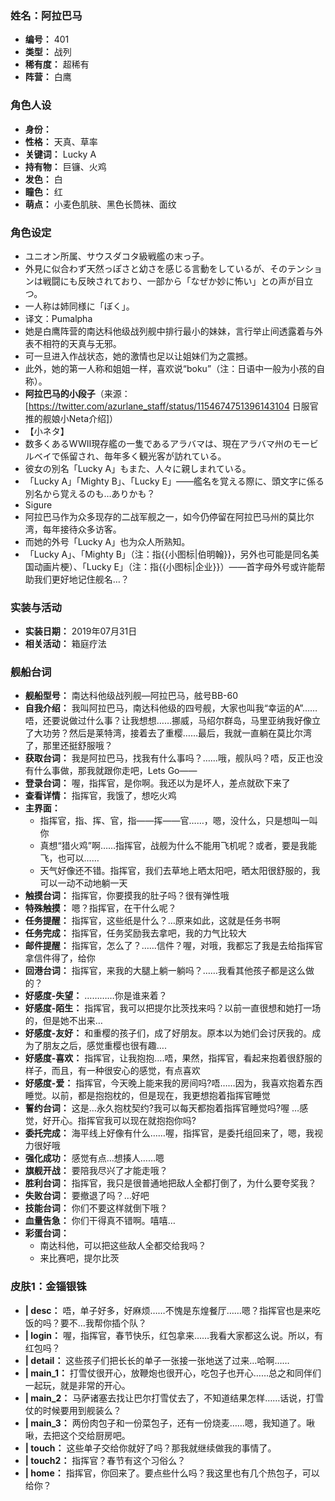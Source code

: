 ### 姓名：阿拉巴马
* **编号：** 401
* **类型：** 战列
* **稀有度：** 超稀有
* **阵营：** 白鹰


### 角色人设
* **身份：** 
* **性格：** 天真、草率
* **关键词：** Lucky A
* **持有物：** 巨镰、火鸡
* **发色：** 白
* **瞳色：** 红
* **萌点：** 小麦色肌肤、黑色长筒袜、面纹


### 角色设定
* ユニオン所属、サウスダコタ級戦艦の末っ子。
* 外見に似合わず天然っぽさと幼さを感じる言動をしているが、そのテンションは戦闘にも反映されており、一部から「なぜか妙に怖い」との声が目立つ。
* 一人称は姉同様に「ぼく」。
* 译文：Pumalpha
* 她是白鹰阵营的南达科他级战列舰中排行最小的妹妹，言行举止间透露着与外表不相符的天真与无邪。
* 可一旦进入作战状态，她的激情也足以让姐妹们为之震撼。
* 此外，她的第一人称和姐姐一样，喜欢说“boku”（注：日语中一般为小孩的自称）。
* <strong>阿拉巴马的小段子</strong>（来源：[https://twitter.com/azurlane_staff/status/1154674751396143104 日服官推的舰娘小Neta介绍]）
* 【小ネタ】
* 数多くあるWWⅡ現存艦の一隻であるアラバマは、現在アラバマ州のモービルベイで係留され、毎年多く観光客が訪れている。
* 彼女の別名「Lucky A」もまた、人々に親しまれている。
* 「Lucky A」「Mighty B」、「Lucky E」――艦名を覚える際に、頭文字に係る別名から覚えるのも…ありかも？
* Sigure
* 阿拉巴马作为众多现存的二战军舰之一，如今仍停留在阿拉巴马州的莫比尔湾，每年接待众多访客。
* 而她的外号「Lucky A」也为众人所熟知。
* 「Lucky A」、「Mighty B」（注：指{{小图标|伯明翰}}，另外也可能是同名美国动画片梗）、「Lucky E」（注：指{{小图标|企业}}）――首字母外号或许能帮助我们更好地记住舰名…？


### 实装与活动
* **实装日期：** 2019年07月31日
* **相关活动：** 箱庭疗法


### 舰船台词
* **舰船型号：** 南达科他级战列舰—阿拉巴马，舷号BB-60
* **自我介绍：** 我叫阿拉巴马，南达科他级的四号舰，大家也叫我“幸运的A”……唔，还要说做过什么事？让我想想……挪威，马绍尔群岛，马里亚纳我好像立了大功劳？然后是莱特湾，接着去了重樱……最后，我就一直躺在莫比尔湾了，那里还挺舒服哦？
* **获取台词：** 我是阿拉巴马，找我有什么事吗？……哦，舰队吗？唔，反正也没有什么事做，那我就跟你走吧，Lets Go——
* **登录台词：** 喔，指挥官，是你啊。我还以为是坏人，差点就砍下来了
* **查看详情：** 指挥官，我饿了，想吃火鸡
* **主界面：**
  * 指挥官，指、挥、官，指——挥——官……，嗯，没什么，只是想叫一叫你
  * 真想“猎火鸡”啊……指挥官，战舰为什么不能用飞机呢？或者，要是我能飞，也可以……
  * 天气好像还不错。指挥官，我们去草地上晒太阳吧，晒太阳很舒服的，我可以一动不动地躺一天
* **触摸台词：** 指挥官，你要摸我的肚子吗？很有弹性哦
* **特殊触摸：** 嗯？指挥官，在干什么呢？
* **任务提醒：** 指挥官，这些纸是什么？…原来如此，这就是任务书啊
* **任务完成：** 指挥官，任务奖励我去拿吧，我的力气比较大
* **邮件提醒：** 指挥官，怎么了？……信件？喔，对哦，我都忘了我是去给指挥官拿信件得了，给你
* **回港台词：** 指挥官，来我的大腿上躺一躺吗？……我看其他孩子都是这么做的？
* **好感度-失望：** …………你是谁来着？
* **好感度-陌生：** 指挥官，我可以把提尔比茨找来吗？以前一直很想和她打一场的，但是她不出来…
* **好感度-友好：** 和重樱的孩子们，成了好朋友。原本以为她们会讨厌我的。成为了朋友之后，感觉重樱也很有趣….
* **好感度-喜欢：** 指挥官，让我抱抱….唔，果然，指挥官，看起来抱着很舒服的样子，而且，有一种很安心的感觉，有点喜欢
* **好感度-爱：** 指挥官，今天晚上能来我的房间吗?唔……因为，我喜欢抱着东西睡觉。以前，都是抱抱枕的，但是现在，我更想抱着指挥官睡觉
* **誓约台词：** 这是…永久抱枕契约?我可以每天都抱着指挥官睡觉吗?喔 …感觉，好开心。指挥官我可以现在就抱抱你吗?
* **委托完成：** 海平线上好像有什么……喔，指挥官，是委托组回来了，嗯，我视力很好哦
* **强化成功：** 感觉有点…想揍人……嗯
* **旗舰开战：** 要陪我尽兴了才能走哦？
* **胜利台词：** 指挥官，我只是很普通地把敌人全都打倒了，为什么要夸奖我？
* **失败台词：** 要撤退了吗？…好吧
* **技能台词：** 你们不要这样就倒下哦？
* **血量告急：** 你们干得真不错啊。嘻嘻…
* **彩蛋台词：**
  * 南达科他，可以把这些敌人全都交给我吗？
  * 来比赛吧，提尔比茨


### 皮肤1：金锱银铢
* **| desc：** 唔，单子好多，好麻烦……不愧是东煌餐厅……嗯？指挥官也是来吃饭的吗？要不…我帮你插个队？
* **| login：** 喔，指挥官，春节快乐，红包拿来……我看大家都这么说。所以，有红包吗？
* **| detail：** 这些孩子们把长长的单子一张接一张地送了过来…哈啊……
* **| main_1：** 打雪仗很开心，放鞭炮也很开心，吃包子也开心……总之和同伴们一起玩，就是非常的开心。
* **| main_2：** 马萨诸塞去找让巴尔打雪仗去了，不知道结果怎样……话说，打雪仗的时候要用到舰装么？
* **| main_3：** 两份肉包子和一份菜包子，还有一份烧麦……嗯，我知道了。啾啾，去把这个交给厨房吧。
* **| touch：** 这些单子交给你就好了吗？那我就继续做我的事情了。
* **| touch2：** 指挥官？春节有这个习俗么？
* **| home：** 指挥官，你回来了。要点些什么吗？我这里也有几个热包子，可以给你？
